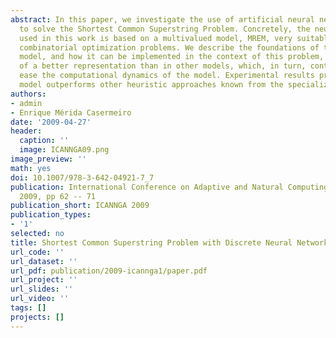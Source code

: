```yaml
---
abstract: In this paper, we investigate the use of artificial neural networks in order
  to solve the Shortest Common Superstring Problem. Concretely, the neural network
  used in this work is based on a multivalued model, MREM, very suitable for solving
  combinatorial optimization problems. We describe the foundations of this neural
  model, and how it can be implemented in the context of this problem, by taking advantage
  of a better representation than in other models, which, in turn, contributes to
  ease the computational dynamics of the model. Experimental results prove that our
  model outperforms other heuristic approaches known from the specialized literature.
authors:
- admin
- Enrique Mérida Casermeiro
date: '2009-04-27'
header:
  caption: ''
  image: ICANNGA09.png
image_preview: ''
math: yes
doi: 10.1007/978-3-642-04921-7_7
publication: International Conference on Adaptive and Natural Computing Algorithms
  2009, pp 62 -- 71
publication_short: ICANNGA 2009
publication_types: 
- '1'
selected: no
title: Shortest Common Superstring Problem with Discrete Neural Networks
url_code: ''
url_dataset: ''
url_pdf: publication/2009-icannga1/paper.pdf
url_project: ''
url_slides: ''
url_video: ''
tags: []
projects: []
---
```

